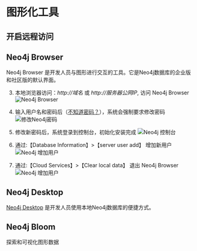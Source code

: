 # 图形化工具

## 开启远程访问

## Neo4j Browser

Neo4j Browser 是开发人员与图形进行交互的工具。它是Neo4j数据库的企业版和社区版的默认界面。

3. 本地浏览器访问：*http://域名* 或 *http://服务器公网IP*, 访问 Neo4j Browser
![Neo4j Browser](https://libs.websoft9.com/Websoft9/DocsPicture/en/neo4j/neo4j-connectfirst-websoft9.png)

2. 输入用户名和密码后（[不知道密码？](/zh/stack-accounts.md)），系统会强制要求修改密码
![修改Neo4j密码](https://libs.websoft9.com/Websoft9/DocsPicture/en/neo4j/neo4j-snewpw-websoft9.png)

4. 修改新密码后，系统登录到控制台，初始化安装完成
![Neo4j 控制台](https://libs.websoft9.com/Websoft9/DocsPicture/en/neo4j/neo4j-ssui-websoft9.png)

5. 通过:【Database Information】>【server user add】 增加新用户
![Neo4j 增加用户](https://libs.websoft9.com/Websoft9/DocsPicture/en/neo4j/neo4j-adduser-websoft9.png)

5. 通过:【Cloud Services】>【Clear local data】 退出 Neo4j Browser 
![Neo4j 增加用户](https://libs.websoft9.com/Websoft9/DocsPicture/zh/neo4j/neo4j-loginout-websoft9.png)

## Neo4j Desktop

[Neo4j Desktop](https://neo4j.com/download-center/) 是开发人员使用本地Neo4j数据库的便捷方式。

## Neo4j Bloom

探索和可视化图形数据